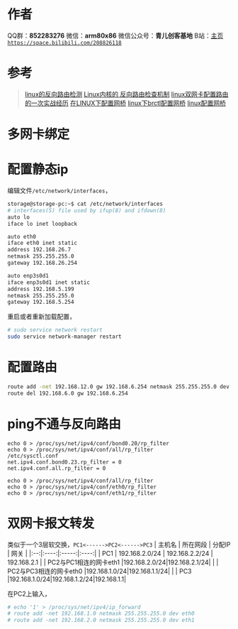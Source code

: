 ﻿# 作者
QQ群：**852283276**
微信：**arm80x86**
微信公众号：**青儿创客基地**
B站：[主页 `https://space.bilibili.com/208826118`](https://space.bilibili.com/208826118)

# 参考
> [linux的反向路由检测](http://blog.51cto.com/wujingfeng/2104489)
> [Linux内核的 反向路由检查机制](https://blog.csdn.net/changqing1234/article/details/81068780)
> [linux双网卡配置路由的一次实战经历](https://blog.csdn.net/jackliu16/article/details/79369163)
> [在LINUX下配置网桥](https://blog.csdn.net/yyh_linux_note/article/details/90268912)
> [linux下brctl配置网桥](https://blog.csdn.net/xiangxizhishi/article/details/79438449)
> [linux配置网桥](https://www.cnblogs.com/liyuanhong/articles/10096854.html)


# 多网卡绑定


# 配置静态ip
编辑文件`/etc/network/interfaces`，
```bash
storage@storage-pc:~$ cat /etc/network/interfaces
# interfaces(5) file used by ifup(8) and ifdown(8)
auto lo
iface lo inet loopback

auto eth0
iface eth0 inet static 
address 192.168.26.7
netmask 255.255.255.0
gateway 192.168.26.254

auto enp3s0d1
iface enp3s0d1 inet static 
address 192.168.5.199
netmask 255.255.255.0
gateway 192.168.5.254
```
重启或者重新加载配置，
```bash
# sudo service network restart
sudo service network-manager restart
```

# 配置路由
```bash
route add -net 192.168.12.0 gw 192.168.6.254 netmask 255.255.255.0 dev eth1
route del 192.168.6.0 gw 192.168.6.254
```
# ping不通与反向路由
```shell
echo 0 > /proc/sys/net/ipv4/conf/bond0.20/rp_filter
echo 0 > /proc/sys/net/ipv4/conf/all/rp_filter
/etc/sysctl.conf
net.ipv4.conf.bond0.23.rp_filter = 0
net.ipv4.conf.all.rp_filter = 0

echo 0 > /proc/sys/net/ipv4/conf/all/rp_filter 
echo 0 > /proc/sys/net/ipv4/conf/eth0/rp_filter 
echo 0 > /proc/sys/net/ipv4/conf/eth1/rp_filter 
```

# 双网卡报文转发
类似于一个3层软交换，`PC1<------>PC2<------>PC3`
| 主机名 | 所在网段 | 分配IP | 网关 |
|:--:|:----:|:-----:|:----:|
| PC1 | 192.168.2.0/24 | 192.168.2.2/24 | 192.168.2.1 |
| PC2与PC1相连的网卡eth1 |192.168.2.0/24|192.168.2.1/24| |
| PC2与PC3相连的网卡eth0 |192.168.1.0/24|192.168.1.1/24| |
| PC3 |192.168.1.0/24|192.168.1.2/24|192.168.1.1|

在PC2上输入，
```bash
# echo '1' > /proc/sys/net/ipv4/ip_forward
# route add -net 192.168.1.0 netmask 255.255.255.0 dev eth0
# route add -net 192.168.2.0 netmask 255.255.255.0 dev eth1
```


